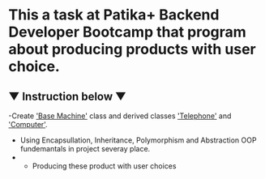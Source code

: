 # This a task at Patika+ Backend Developer Bootcamp that program about producing products with user choice.

## ▼ Instruction below ▼
-Create ['Base Machine'](https://github.com/Chessfull/PatikaWeekFourClosingTask/blob/master/BaseMachine.cs) class and derived classes ['Telephone'](https://github.com/Chessfull/PatikaWeekFourClosingTask/blob/master/Telephone.cs) and ['Computer'](https://github.com/Chessfull/PatikaWeekFourClosingTask/blob/master/Computer.cs).
- Using Encapsullation, Inheritance, Polymorphism and Abstraction OOP fundemantals in project severay place.
- - Producing these product with user choices




